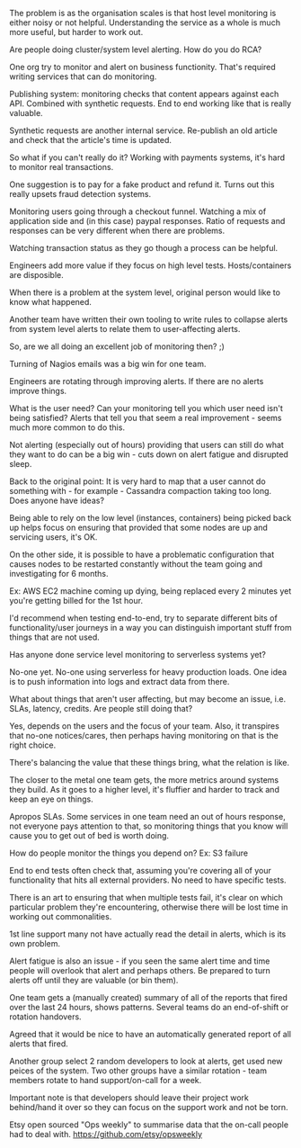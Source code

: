 The problem is as the organisation scales is that host level
monitoring is either noisy or not helpful. Understanding the service
as a whole is much more useful, but harder to work out.

Are people doing cluster/system level alerting. How do you do RCA?

One org try to monitor and alert on business functionity. That's
required writing services that can do monitoring.

Publishing system: monitoring checks that content appears against each
API. Combined with synthetic requests.
End to end working like that is really valuable.

Synthetic requests are another internal service. Re-publish an old
article and check that the article's time is updated.

So what if you can't really do it? Working with payments systems, it's
hard to monitor real transactions.

One suggestion is to pay for a fake product and refund it. Turns out
this really upsets fraud detection systems.

Monitoring users going through a checkout funnel. Watching a mix of
application side and (in this case) paypal responses. Ratio of
requests and responses can be very different when there are problems.

Watching transaction status as they go though a process can be
helpful.

Engineers add more value if they focus on high level
tests. Hosts/containers are disposible.

When there is a problem at the system level, original person would
like to know what happened.

Another team have written their own tooling to write rules to collapse
alerts from system level alerts to relate them to user-affecting
alerts.

So, are we all doing an excellent job of monitoring then? ;)

Turning of Nagios emails was a big win for one team.

Engineers are rotating through improving alerts. If there are no
alerts improve things.

What is the user need? Can your monitoring tell you which user need
isn't being satisfied? Alerts that tell you that seem a real
improvement - seems much more common to do this.

Not alerting (especially out of hours) providing that users can still
do what they want to do can be a big win - cuts down on alert fatigue
and disrupted sleep.


Back to the original point: It is very hard to map that a user cannot
do something with - for example - Cassandra compaction taking too
long. Does anyone have ideas?

Being able to rely on the low level (instances, containers) being
picked back up helps focus on ensuring that provided that some nodes
are up and servicing users, it's OK.

On the other side, it is possible to have a problematic configuration
that causes nodes to be restarted constantly without the team going
and investigating for 6 months.

Ex: AWS EC2 machine coming up dying, being replaced every 2 minutes
yet you're getting billed for the 1st hour. 

I'd recommend when testing end-to-end, try to separate different bits
of functionality/user journeys in a way you can distinguish important
stuff from things that are not used.

Has anyone done service level monitoring to serverless systems yet?

No-one yet. No-one using serverless for heavy production loads.
One idea is to push information into logs and extract data from there.

What about things that aren't user affecting, but may become an issue,
i.e. SLAs, latency, credits. Are people still doing that?

Yes, depends on the users and the focus of your team. Also, it
transpires that no-one notices/cares, then perhaps having monitoring
on that is the right choice.

There's balancing the value that these things bring, what the relation
is like.

The closer to the metal one team gets, the more metrics around systems
they build. As it goes to a higher level, it's fluffier and harder to
track and keep an eye on things.

Apropos SLAs. Some services in one team need an out of hours response,
not everyone pays attention to that, so monitoring things that you
know will cause you to get out of bed is worth doing.

How do people monitor the things you depend on? Ex: S3 failure

End to end tests often check that, assuming you're covering all of
your functionality that hits all external providers. No need to have
specific tests.

There is an art to ensuring that when multiple tests fail, it's clear
on which particular problem they're encountering, otherwise there will
be lost time in working out commonalities.

1st line support many not have actually read the detail in alerts,
which is its own problem.

Alert fatigue is also an issue - if you seen the same alert time and
time people will overlook that alert and perhaps others. Be prepared
to turn alerts off until they are valuable (or bin them).

One team gets a (manually created) summary of all of the reports that
fired over the last 24 hours, shows patterns.
Several teams do an end-of-shift or rotation handovers.

Agreed that it would be nice to have an automatically generated report
of all alerts that fired.

Another group select 2 random developers to look at alerts, get used
new peices of the system.
Two other groups have a similar rotation - team members rotate to hand
support/on-call for a week.

Important note is that developers should leave their project work
behind/hand it over so they can focus on the support work and not be
torn.

Etsy open sourced "Ops weekly" to summarise data that the on-call
people had to deal with. https://github.com/etsy/opsweekly


